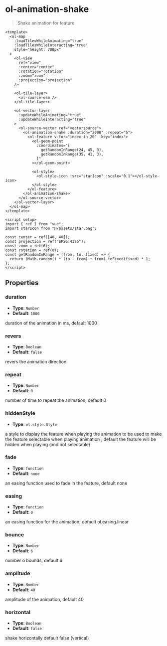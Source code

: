 # ol-animation-shake

> Shake animation for feature

<script setup>
import ShakeAnimation from "@demos/ShakeAnimation.vue"
</script>

<ClientOnly>
<ShakeAnimation />
</ClientOnly>

```vue
<template>
  <ol-map
    :loadTilesWhileAnimating="true"
    :loadTilesWhileInteracting="true"
    style="height: 700px"
  >
    <ol-view
      ref="view"
      :center="center"
      :rotation="rotation"
      :zoom="zoom"
      :projection="projection"
    />

    <ol-tile-layer>
      <ol-source-osm />
    </ol-tile-layer>

    <ol-vector-layer
      :updateWhileAnimating="true"
      :updateWhileInteracting="true"
    >
      <ol-source-vector ref="vectorsource">
        <ol-animation-shake :duration="2000" :repeat="5">
          <ol-feature v-for="index in 20" :key="index">
            <ol-geom-point
              :coordinates="[
                getRandomInRange(24, 45, 3),
                getRandomInRange(35, 41, 3),
              ]"
            ></ol-geom-point>

            <ol-style>
              <ol-style-icon :src="starIcon" :scale="0.1"></ol-style-icon>
            </ol-style>
          </ol-feature>
        </ol-animation-shake>
      </ol-source-vector>
    </ol-vector-layer>
  </ol-map>
</template>

<script setup>
import { ref } from "vue";
import starIcon from "@/assets/star.png";

const center = ref([40, 40]);
const projection = ref("EPSG:4326");
const zoom = ref(6);
const rotation = ref(0);
const getRandomInRange = (from, to, fixed) => {
  return (Math.random() * (to - from) + from).toFixed(fixed) * 1;
};
</script>
```

## Properties

### duration

- **Type**: `Number`
- **Default**: `1000`

duration of the animation in ms, default 1000

### revers

- **Type**: `Boolean`
- **Default**: `false`

revers the animation direction

### repeat

- **Type**: `Number`
- **Default**: `0`

number of time to repeat the animation, default 0

### hiddenStyle

- **Type**: `ol.style.Style`

a style to display the feature when playing the animation to be used to make the feature selectable when playing animation , default the feature will be hidden when playing (and not selectable)

### fade

- **Type**: `function`
- **Default**: `none`

an easing function used to fade in the feature, default none

### easing

- **Type**: `function`
- **Default**: `0`

an easing function for the animation, default ol.easing.linear

### bounce

- **Type**: `Number`
- **Default**: `6`

number o bounds, default 6

### amplitude

- **Type**: `Number`
- **Default**: `40`

amplitude of the animation, default 40

### horizontal

- **Type**: `Boolean`
- **Default**: `false`

shake horizontally default false (vertical)
